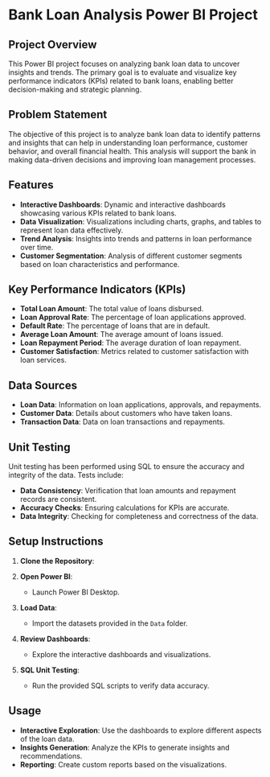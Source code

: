 

# Bank Loan Analysis Power BI Project

## Project Overview

This Power BI project focuses on analyzing bank loan data to uncover insights and trends. The primary goal is to evaluate and visualize key performance indicators (KPIs) related to bank loans, enabling better decision-making and strategic planning.

## Problem Statement

The objective of this project is to analyze bank loan data to identify patterns and insights that can help in understanding loan performance, customer behavior, and overall financial health. This analysis will support the bank in making data-driven decisions and improving loan management processes.

## Features

- **Interactive Dashboards**: Dynamic and interactive dashboards showcasing various KPIs related to bank loans.
- **Data Visualization**: Visualizations including charts, graphs, and tables to represent loan data effectively.
- **Trend Analysis**: Insights into trends and patterns in loan performance over time.
- **Customer Segmentation**: Analysis of different customer segments based on loan characteristics and performance.

## Key Performance Indicators (KPIs)

- **Total Loan Amount**: The total value of loans disbursed.
- **Loan Approval Rate**: The percentage of loan applications approved.
- **Default Rate**: The percentage of loans that are in default.
- **Average Loan Amount**: The average amount of loans issued.
- **Loan Repayment Period**: The average duration of loan repayment.
- **Customer Satisfaction**: Metrics related to customer satisfaction with loan services.

## Data Sources

- **Loan Data**: Information on loan applications, approvals, and repayments.
- **Customer Data**: Details about customers who have taken loans.
- **Transaction Data**: Data on loan transactions and repayments.

## Unit Testing

Unit testing has been performed using SQL to ensure the accuracy and integrity of the data. Tests include:

- **Data Consistency**: Verification that loan amounts and repayment records are consistent.
- **Accuracy Checks**: Ensuring calculations for KPIs are accurate.
- **Data Integrity**: Checking for completeness and correctness of the data.

## Setup Instructions

1. **Clone the Repository**:

2. **Open Power BI**:
   - Launch Power BI Desktop.

3. **Load Data**:
   - Import the datasets provided in the `Data` folder.

4. **Review Dashboards**:
   - Explore the interactive dashboards and visualizations.

5. **SQL Unit Testing**:
   - Run the provided SQL scripts to verify data accuracy.

## Usage

- **Interactive Exploration**: Use the dashboards to explore different aspects of the loan data.
- **Insights Generation**: Analyze the KPIs to generate insights and recommendations.
- **Reporting**: Create custom reports based on the visualizations.
